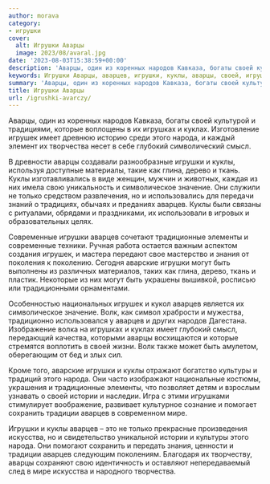 ```yaml
---
author: morava
category:
- игрушки
cover:
  alt: Игрушки Аварцы
  image: 2023/08/avaral.jpg
date: '2023-08-03T15:38:59+00:00'
description: 'Аварцы, один из коренных народов Кавказа, богаты своей культурой и традициями, которые воплощены в их игрушках и куклах. Изготовление игрушек имеет...'
keywords: Игрушки Аварцы, аварцев, игрушки, куклы, аварцы, своей, игрушек, народа, народов, которые, игрушках, куклах, имеет, творчества, глубокий, смысл
summary: 'Аварцы, один из коренных народов Кавказа, богаты своей культурой и традициями, которые воплощены в их игрушках и куклах. Изготовление игрушек имеет...'
title: Игрушки Аварцы
url: /igrushki-avarczy/
---
```


Аварцы, один из коренных народов Кавказа, богаты своей культурой и традициями, которые воплощены в их игрушках и куклах. Изготовление игрушек имеет древнюю историю среди этого народа, и каждый элемент их творчества несет в себе глубокий символический смысл.

В древности аварцы создавали разнообразные игрушки и куклы, используя доступные материалы, такие как глина, дерево и ткань. Куклы изготавливались в виде женщин, мужчин и животных, каждая из них имела свою уникальность и символическое значение. Они служили не только средством развлечения, но и использовались для передачи знаний о традициях, обычаях и преданиях аварцев. Куклы были связаны с ритуалами, обрядами и праздниками, их использовали в игровых и образовательных целях.

Современные игрушки аварцев сочетают традиционные элементы и современные техники. Ручная работа остается важным аспектом создания игрушек, и мастера передают свое мастерство и знания от поколения к поколению. Сегодня аварские игрушки могут быть выполнены из различных материалов, таких как глина, дерево, ткань и пластик. Некоторые из них могут быть украшены вышивкой, росписью или традиционными орнаментами.

Особенностью национальных игрушек и кукол аварцев является их символическое значение. Волк, как символ храбрости и мужества, традиционно использовался у аварцев и других народов Дагестана. Изображение волка на игрушках и куклах имеет глубокий смысл, передающий качества, которыми аварцы восхищаются и которые стремятся воплотить в своей жизни. Волк также может быть амулетом, оберегающим от бед и злых сил.

Кроме того, аварские игрушки и куклы отражают богатство культуры и традиций этого народа. Они часто изображают национальные костюмы, украшения и традиционные элементы, что позволяет детям и взрослым узнавать о своей истории и наследии. Игра с этими игрушками стимулирует воображение, развивает культурное сознание и помогает сохранить традиции аварцев в современном мире.

Игрушки и куклы аварцев – это не только прекрасные произведения искусства, но и свидетельство уникальной истории и культуры этого народа. Они помогают сохранить и передать знания, ценности и традиции аварцев следующим поколениям. Благодаря их творчеству, аварцы сохраняют свою идентичность и оставляют непередаваемый след в мире искусства и народного творчества.